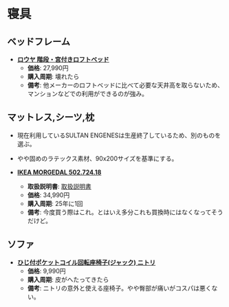 寝具
====

ベッドフレーム
----

- [**ロウヤ 階段・宮付きロフトベッド**](https://store.shopping.yahoo.co.jp/low-ya/vg-palace.html)
  - **価格**: 27,990円
  - **購入周期**: 壊れたら
  - **備考**: 他メーカーのロフトベッドに比べて必要な天井高を取らないため、マンションなどでの利用ができるのが強み。

マットレス,シーツ,枕
----

- 現在利用しているSULTAN ENGENESは生産終了しているため、別のものを選ぶ。
- やや固めのラテックス素材、90x200サイズを基準にする。

- [**IKEA MORGEDAL 502.724.18**](http://www.ikea.com/jp/ja/catalog/products/50272418/)
  - **取扱説明書**: [取扱説明書](http://www.ikea.com/jp/ja/manuals/morgedal-ratekkusumattoresu__AA-1871891-1.pdf)
  - **価格**: 34,990円
  - **購入周期**: 25年に1回
  - **備考**: 今度買う際はこれ。とはいえ多分これも買換時にはなくなってそうだけど。


ソファ
----

- [**ひじ付ポケットコイル回転座椅子(ジャック) ニトリ**](https://store.shopping.yahoo.co.jp/nitori-net/7810758.html)
  - **価格**: 9,990円
  - **購入周期**: 皮がへたってきたら
  - **備考**: ニトリの意外と使える座椅子。やや臀部が痛いがコスパは悪くない。
